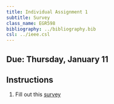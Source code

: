 ```yaml
---
title: Individual Assignment 1
subtitle: Survey
class_name: EGR598
bibliography: ../bibliography.bib
csl: ../ieee.csl
---
```


## Due: Thursday, January 11

## Instructions
1. Fill out this [survey](https://goo.gl/forms/QwPAHKLnqcnJcoeH2)
